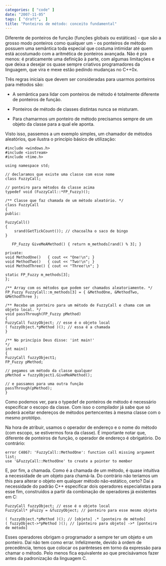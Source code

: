 ```yaml
---
categories: [ "code" ]
date: "2007-11-05"
tags: [ "draft",  ]
title: "Ponteiros de método: conceito fundamental"
---
```

Diferente de ponteiros de função (funções globais ou estáticas) - que
são a grosso modo ponteiros como qualquer um - os ponteiros de método
possuem uma semântica toda especial que costuma intimidar até quem está
acostumado com a aritmética de ponteiros avançada. Não é pra menos:
é praticamente uma definição à parte, com algumas limitações e que
deixa a desejar os quase sempre criativos programadores da linguagem,
que vira e mexe estão pedindo mudanças no C++0x.

Três regras iniciais que devem ser consideradas para usarmos ponteiros
para métodos são:

    
  * A semântica para lidar com ponteiros de método é totalmente
  diferente de ponteiros de função.

    
  * Ponteiros de método de classes distintas nunca se misturam.

    
  * Para chamarmos um ponteiro de método precisamos sempre de um objeto
  da classe para a qual ele aponta.

Visto isso, passemos a um exemplo simples, um chamador de métodos
aleatórios, que ilustra o princípio básico de utilização:

    #include <windows.h>
    #include <iostream>
    #include <time.h>
    
    using namespace std;
    
    // declaramos que existe uma classe com esse nome
    class FuzzyCall;
    
    // ponteiro para métodos da classe acima
    typedef void (FuzzyCall::*FP_Fuzzy)();
    
    /** Classe que faz chamada de um método aleatório. */
    class FuzzyCall
    {
    public:
    
	FuzzyCall()
	{
		srand(GetTickCount()); // chacoalha o saco de bingo
	}
    
       FP_Fuzzy GiveMeAMethod() { return m_methods[rand() % 3]; }
    
    private:
	void MethodOne()   { cout << "One!\n"; }
	void MethodTwo()   { cout << "Two!\n"; }
	void MethodThree() { cout << "Three!\n"; }
    
	static FP_Fuzzy m_methods[3];
    };
    
    /** Array com os métodos que podem ser chamados aleatoriamente. */
    FP_Fuzzy FuzzyCall::m_methods[3] = { &MethodOne, &MethodTwo,
    &MethodThree };
    
    /** Recebe um ponteiro para um método de FuzzyCall e chama com um
    objeto local. */
    void passThrough(FP_Fuzzy pMethod)
    {
	FuzzyCall fuzzyObject; // esse é o objeto local
	( fuzzyObject.*pMethod )(); // essa é a chamada
    }
    
    /** No princípio Deus disse: 'int main!'
    */
    int main()
    {
	FuzzyCall fuzzyObject1;
	FP_Fuzzy pMethod;
    
	// pegamos um método da classe qualquer
	pMethod = fuzzyObject1.GiveMeAMethod();
    
	// e passamos para uma outra função
	passThrough(pMethod);
    } 
    

Como podemos ver, para o typedef de ponteiros de método é necessário
especificar o escopo da classe. Com isso o compilador já sabe que só
poderá aceitar endereços de métodos pertencentes à mesma classe com
o mesmo protótipo.

Na hora de atribuir, usamos o operador de endereço e o nome do método
(com escopo, se estivermos fora da classe). É importante notar
que, diferente de ponteiros de função, o operador de endereço é
obrigatório. Do contrário:

    
    error C4867: 'FuzzyCall::MethodOne': function call missing argument
    list;
    use '&FuzzyCall::MethodOne' to create a pointer to member

E, por fim, a chamada. Como é a chamada de um método, é quase intuitiva
a necessidade de um objeto para chamá-la. Do contrário não teríamos
um this para alterar o objeto em qualquer método não-estático,
certo? Daí a necessidade do padrão C++ especificar dois operadores
especialistas para esse fim, construídos a partir da combinação de
operadores já existentes em C:

    FuzzyCall fuzzyObject; // esse é o objeto local
    FuzzyCall* pFuzzy = &fuzzyObject; // ponteiro para esse mesmo objeto
    
    ( fuzzyObject.*pMethod )(); // [objeto] .* [ponteiro de método]
    ( fuzzyObject->*pMethod )(); // [ponteiro para objeto] ->* [ponteiro
    de método] 
    

Esses operadores obrigam o programador a sempre ter um objeto e um
ponteiro. Daí não tem como errar. Infelizmente, devido à ordem de
precedência, temos que colocar os parênteses em torno da expressão
para chamar o método. Pelo menos fica equivalente ao que precisávamos
fazer antes da padronização da linguagem C.
